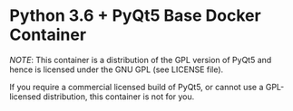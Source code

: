 # Python 3.6 + PyQt5 Base Docker Container


*NOTE*: This container is a distribution of the GPL version of PyQt5 and hence is licensed under the GNU GPL (see LICENSE file).

If you require a commercial licensed build of PyQt5, or cannot use a GPL-licensed distribution, this container is not for you.

